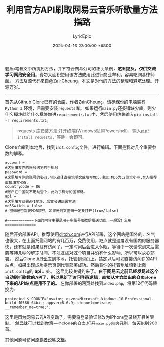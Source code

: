 ﻿---
title: 利用官方API刷取网易云音乐听歌量方法指路
date: 2024-04-16 22:00:00 +0800
categories: [HARDCORE ARTICLES, FUN]
tags: [origin]
author: LyricEpic
---

套盾:笔者文中所提到方法，并不符合网易公司的相关条例，**这里提及，仅供交流学习网络安全用**。请勿大面积使用该方法或用此进行商业牟利，容易吃网易律师函。
方法及源代码来自[@ZainCheung](https://github.com/ZainCheung)，本文是对他的方法的整理和避坑处理。开源万岁。

---

首先从Github Clone已有的[仓库](https://github.com/ZainCheung/netease-cloud)，作者ZainCheung。请确保你的电脑装有 ```Python 3``` 环境，且需要安装```requests```库。
如果运行```main.py```还报错缺少库，则少什么模块就给什么模块加进`requirements.txt`中，然后使用终端输入```pip install -r requirements.txt```。

> requests 库安装方法:打开终端(Windows就是Powershell)，输入```pip3 install requests```，等待一会即可。

Clone仓库到本地后，找到```init.config```文件，进行编辑。下面是我对几个重要参数的解释。
```
account = 
#这里填写你的账号绑定的手机号
password = 
#这里填写你的账号的密码,可以选择直接填明文或填写MD5.注意:MD5为32位全小写,本人推荐直接填写MD5.
countrycode = 86
#账户在中国就不用动这个，此为手机号的国家码。
api =
#这里填写部署API地址，后文会讲部署方法
md5Switch = false
# 密码是否需要MD5加密，如果是明文密码一定要打开(true/false)

#============下面的内容主要是用于多账号和微信推送功能，一般没什么用==============

```
随后开始部署API。推荐使用[glitch.com](https://glitch.com/)进行API部署，这个网站是国外的，名气也很大，在上面托管网站的有几百万，免费使用，缺点就是速度没有国内的服务器快，还有就是如果没有访问了，一定时间后会进入休眠，等待下一次请求到来后需要等待几秒的解冻时间。不过这些对这个项目并没有什么影响，所以可以放心部署。
然后Clone [API仓库](https://github.com/ZainCheung/netease-cloud-api)到本地，托管到网页上。搞定以后可以直接访问你的API站点，如果出现成功提示页则代表部署成功。然后将你的托管地址填到上面```init.config```的 **api =** 处。
这里比较关键的来了。**由于网易云之前已经发现过这个自动刷听歌数的API了，所以更新了访问登录逻辑，直接从本文给出的仓库clone下来的API站点是用不了的。**
在你部署的网页处找到```index.php```，将第12行代码替换为:
```
protected $_COOKIE='os=ios; osver=Microsoft-Windows-10-Professional-build-10586-64bit; appver=8.6.9; channel=netease; __remember_me=true;';
```
这里是因为网易云的API变动了，需要将登录验证修改为iPhone登录绕开相关限制。
然后就可以找到你第一个clone的仓库,打开```main.py```爽爽开刷，每天能刷300首。

其他问题可访问[原作者说明文档](https://zaincheung.gitee.io/netease-cloud/#/)。
